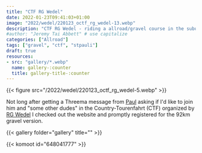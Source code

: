 ```yaml
---
title: "CTF RG Wedel"
date: 2022-01-23T09:41:03+01:00
image: "2022/wedel/220123_octf_rg_wedel-13.webp"
description: "CTF RG Wedel - riding a allroad/gravel course in the suburbs of Hamburg."
#author: "Jeremy Tai Abbett" # use capitalize
categories: ["Allroad"]
tags: ["gravel", "ctf", "stpauli"]
draft: true
resources: 
- src: "gallery/*.webp"
  name: gallery-:counter
  title: gallery-title-:counter
---
```


{{< figure src="/2022/wedel/220123_octf_rg_wedel-5.webp" >}}

Not long after getting a Threema message from [Paul](https://www.instagram.com/pmwpaul13/) asking if I'd like to join him and "some other dudes" in the Country-Tourenfahrt (CTF) organized by [RG Wedel](https://www.rg-wedel.de/o-ctf-ein-voller-erfolg/) I checked out the website and promptly registered for the 92km gravel version.


{{< gallery folder="gallery" title="" >}}

{{< komoot id="648041777" >}}